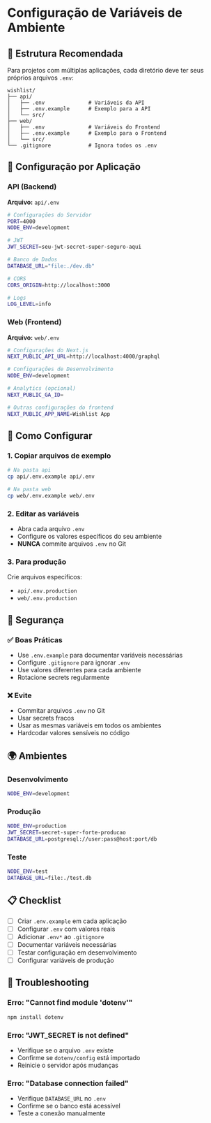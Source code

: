 # Configuração de Variáveis de Ambiente

## 📁 Estrutura Recomendada

Para projetos com múltiplas aplicações, cada diretório deve ter seus próprios arquivos `.env`:

```
wishlist/
├── api/
│   ├── .env              # Variáveis da API
│   ├── .env.example      # Exemplo para a API
│   └── src/
├── web/
│   ├── .env              # Variáveis do Frontend
│   ├── .env.example      # Exemplo para o Frontend
│   └── src/
└── .gitignore            # Ignora todos os .env
```

## 🔧 Configuração por Aplicação

### API (Backend)

**Arquivo:** `api/.env`

```bash
# Configurações do Servidor
PORT=4000
NODE_ENV=development

# JWT
JWT_SECRET=seu-jwt-secret-super-seguro-aqui

# Banco de Dados
DATABASE_URL="file:./dev.db"

# CORS
CORS_ORIGIN=http://localhost:3000

# Logs
LOG_LEVEL=info
```

### Web (Frontend)

**Arquivo:** `web/.env`

```bash
# Configurações do Next.js
NEXT_PUBLIC_API_URL=http://localhost:4000/graphql

# Configurações de Desenvolvimento
NODE_ENV=development

# Analytics (opcional)
NEXT_PUBLIC_GA_ID=

# Outras configurações do frontend
NEXT_PUBLIC_APP_NAME=Wishlist App
```

## 🚀 Como Configurar

### 1. Copiar arquivos de exemplo
```bash
# Na pasta api
cp api/.env.example api/.env

# Na pasta web
cp web/.env.example web/.env
```

### 2. Editar as variáveis
- Abra cada arquivo `.env`
- Configure os valores específicos do seu ambiente
- **NUNCA** commite arquivos `.env` no Git

### 3. Para produção
Crie arquivos específicos:
- `api/.env.production`
- `web/.env.production`

## 🔐 Segurança

### ✅ Boas Práticas
- Use `.env.example` para documentar variáveis necessárias
- Configure `.gitignore` para ignorar `.env`
- Use valores diferentes para cada ambiente
- Rotacione secrets regularmente

### ❌ Evite
- Commitar arquivos `.env` no Git
- Usar secrets fracos
- Usar as mesmas variáveis em todos os ambientes
- Hardcodar valores sensíveis no código

## 🌍 Ambientes

### Desenvolvimento
```bash
NODE_ENV=development
```

### Produção
```bash
NODE_ENV=production
JWT_SECRET=secret-super-forte-producao
DATABASE_URL=postgresql://user:pass@host:port/db
```

### Teste
```bash
NODE_ENV=test
DATABASE_URL=file:./test.db
```

## 📋 Checklist

- [ ] Criar `.env.example` em cada aplicação
- [ ] Configurar `.env` com valores reais
- [ ] Adicionar `.env*` ao `.gitignore`
- [ ] Documentar variáveis necessárias
- [ ] Testar configuração em desenvolvimento
- [ ] Configurar variáveis de produção

## 🔧 Troubleshooting

### Erro: "Cannot find module 'dotenv'"
```bash
npm install dotenv
```

### Erro: "JWT_SECRET is not defined"
- Verifique se o arquivo `.env` existe
- Confirme se `dotenv/config` está importado
- Reinicie o servidor após mudanças

### Erro: "Database connection failed"
- Verifique `DATABASE_URL` no `.env`
- Confirme se o banco está acessível
- Teste a conexão manualmente 
